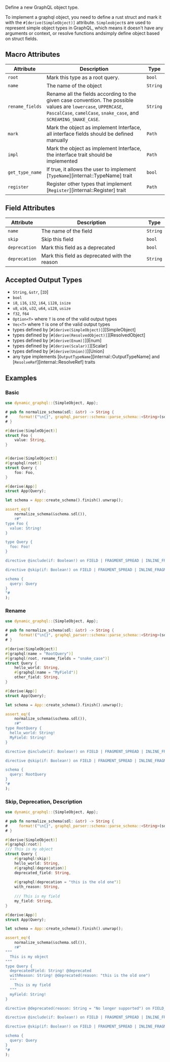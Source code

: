 Define a new GraphQL object type.

To implement a graphql object, you need to define a rust struct and mark it with the `#[derive(SimpleObject)]`
attribute. `Simpleobject`s are used to represent simple object types in GraphQL, which means it doesn't have any
arguments or context, or resolve functions andsimply define object based on struct fields.

## Macro Attributes

| Attribute       | Description                                                                                                                                                                          | Type     |
|-----------------|--------------------------------------------------------------------------------------------------------------------------------------------------------------------------------------|----------|
| `root`          | Mark this type as a root query.                                                                                                                                                      | `bool`   |
| `name`          | The name of the object                                                                                                                                                               | `String` |
| `rename_fields` | Rename all the fields according to the given case convention. The possible values are `lowercase`, `UPPERCASE`, `PascalCase`, `camelCase`, `snake_case`, and `SCREAMING_SNAKE_CASE`. | `String` |
| `mark`          | Mark the object as implement Interface, all interface fields should be defined manually                                                                                              | `Path`   |
| `impl`          | Mark the object as implement Interface, the interface trait should be implemented                                                                                                    | `Path`   | 
| `get_type_name` | If true, it allows the user to implement [`TypeName`][internal::TypeName] trait                                                                                                      | `bool`   |
| `register`      | Register other types that implement [`Register`][internal::Register] trait                                                                                                           | `Path`   |

## Field Attributes

| Attribute       | Description                                   | Type     |
|-----------------|-----------------------------------------------|----------|
| `name`          | The name of the field                         | `String` |
| `skip`          | Skip this field                               | `bool`   |
| `deprecation`   | Mark this field as a deprecated               | `bool`   |
| `deprecation`   | Mark this field as deprecated with the reason | `String` |

## Accepted Output Types

- `String`, `&str`, [`ID`]
- `bool`
- `i8`, `i16`, `i32`, `i64`, `i128`, `isize`
- `u8`, `u16`, `u32`, `u64`, `u128`, `usize`
- `f32`, `f64`
- `Option<T>` where `T` is one of the valid output types
- `Vec<T>` where `T` is one of the valid output types
- types defined by [`#[derive(SimpleObject)]`][SimpleObject]
- types defined by [`#[derive(ResolvedObject)]`][ResolvedObject]
- types defined by [`#[derive(Enum)]`][Enum]
- types defined by [`#[derive(Scalar)]`][Scalar]
- types defined by [`#[derive(Union)]`][Union]
- any type implements [`OutputTypeName`][internal::OutputTypeName] and [`ResolveRef`][internal::ResolveRef] traits

## Examples

### Basic

```rust
use dynamic_graphql::{SimpleObject, App};

# pub fn normalize_schema(sdl: &str) -> String {
#     format!("\n{}", graphql_parser::schema::parse_schema::<String>(sdl).unwrap().to_owned())
# }

#[derive(SimpleObject)]
struct Foo {
    value: String,
}


#[derive(SimpleObject)]
#[graphql(root)]
struct Query {
    foo: Foo,
}

#[derive(App)]
struct App(Query);

let schema = App::create_schema().finish().unwrap();

assert_eq!(
    normalize_schema(&schema.sdl()),
    r#"
type Foo {
  value: String!
}

type Query {
  foo: Foo!
}

directive @include(if: Boolean!) on FIELD | FRAGMENT_SPREAD | INLINE_FRAGMENT

directive @skip(if: Boolean!) on FIELD | FRAGMENT_SPREAD | INLINE_FRAGMENT

schema {
  query: Query
}
"#
);
```

### Rename

```rust
use dynamic_graphql::{SimpleObject, App};

# pub fn normalize_schema(sdl: &str) -> String {
#     format!("\n{}", graphql_parser::schema::parse_schema::<String>(sdl).unwrap().to_owned())
# }

#[derive(SimpleObject)]
#[graphql(name = "RootQuery")]
#[graphql(root, rename_fields = "snake_case")]
struct Query {
    hello_world: String,
    #[graphql(name = "MyField")]
    other_field: String,
}

#[derive(App)]
struct App(Query);

let schema = App::create_schema().finish().unwrap();

assert_eq!(
    normalize_schema(&schema.sdl()),
    r#"
type RootQuery {
  hello_world: String!
  MyField: String!
}

directive @include(if: Boolean!) on FIELD | FRAGMENT_SPREAD | INLINE_FRAGMENT

directive @skip(if: Boolean!) on FIELD | FRAGMENT_SPREAD | INLINE_FRAGMENT

schema {
  query: RootQuery
}
"#
);
```

### Skip, Deprecation, Description

```rust
use dynamic_graphql::{SimpleObject, App};

# pub fn normalize_schema(sdl: &str) -> String {
#     format!("\n{}", graphql_parser::schema::parse_schema::<String>(sdl).unwrap().to_owned())
# }

#[derive(SimpleObject)]
#[graphql(root)]
/// This is my object
struct Query {
    #[graphql(skip)]
    hello_world: String,
    #[graphql(deprecation)]
    deprecated_field: String,
    
    #[graphql(deprecation = "this is the old one")]
    with_reason: String,
    
    /// This is my field
    my_field: String,
}

#[derive(App)]
struct App(Query);

let schema = App::create_schema().finish().unwrap();

assert_eq!(
    normalize_schema(&schema.sdl()),
    r#"
"""
  This is my object
"""
type Query {
  deprecatedField: String! @deprecated
  withReason: String! @deprecated(reason: "this is the old one")
  """
    This is my field
  """
  myField: String!
}

directive @deprecated(reason: String = "No longer supported") on FIELD_DEFINITION | ARGUMENT_DEFINITION | INPUT_FIELD_DEFINITION | ENUM_VALUE

directive @include(if: Boolean!) on FIELD | FRAGMENT_SPREAD | INLINE_FRAGMENT

directive @skip(if: Boolean!) on FIELD | FRAGMENT_SPREAD | INLINE_FRAGMENT

schema {
  query: Query
}
"#
);
```
